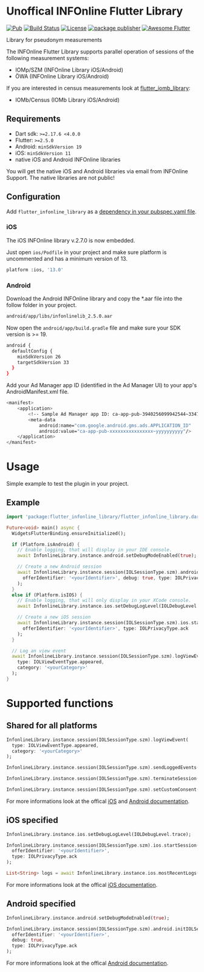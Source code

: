 # Unoffical INFOnline Flutter Library

[![Pub](https://img.shields.io/pub/v/flutter_infonline_library.svg)](https://pub.dartlang.org/packages/flutter_infonline_library)
[![Build Status](https://github.com/codeforce-dev/flutter_infonline_library/workflows/Dart/badge.svg)](https://github.com/codeforce-dev/flutter_infonline_library/actions)
[![License](https://img.shields.io/badge/License-MIT-green.svg)](https://github.com/codeforce-dev/flutter_infonline_library/blob/main/LICENSE)
[![package publisher](https://img.shields.io/pub/publisher/path.svg)](https://pub.dev/publishers/codeforce.dev/packages)
[![Awesome Flutter](https://img.shields.io/badge/Awesome-Flutter-blue.svg?longCache=true)]()

Library for pseudonym measurements

The INFOnline Flutter Library supports parallel operation of sessions of the following measurement systems:

* IOMp/SZM (INFOnline Library iOS/Android)
* ÖWA (INFOnline Library iOS/Android)

If you are interested in census measurements look at [flutter\_iomb_library](https://github.com/codeforce-dev/flutter_iomb_library):

* IOMb/Census (IOMb Library iOS/Android)

## Requirements
- Dart sdk: `>=2.17.6 <4.0.0`
- Flutter: `>=2.5.0`
- Android: `minSdkVersion 19`
- iOS: `minSdkVersion 11`
- native iOS and Android INFOnline libraries

You will get the native iOS and Android libraries via email from INFOnline Support. The native libraries are not public!

## Configuration

Add `flutter_infonline_library` as a [dependency in your pubspec.yaml file](https://flutter.io/using-packages/).

### iOS
The iOS INFOnline library v.2.7.0 is now embedded.

Just open ``ios/Podfile`` in your project and make sure platform is uncommented and has a minimum version of 13.

```bash
platform :ios, '13.0'
```

### Android
Download the Android INFOnline library and copy the *.aar file into the follow folder in your project.

```bash
android/app/libs/infonlinelib_2.5.0.aar
```

Now open the ``android/app/build.gradle`` file and make sure your SDK version is >= 19.

```bash
android {
  defaultConfig {
    minSdkVersion 26
    targetSdkVersion 33
  }
}
```

Add your Ad Manager app ID (identified in the Ad Manager UI) to your app's AndroidManifest.xml file.

```bash
<manifest>
    <application>
        <!-- Sample Ad Manager app ID: ca-app-pub-3940256099942544~3347511713 -->
        <meta-data
            android:name="com.google.android.gms.ads.APPLICATION_ID"
            android:value="ca-app-pub-xxxxxxxxxxxxxxxx~yyyyyyyyyy"/>
    </application>
</manifest>
```

# Usage
Simple example to test the plugin in your project.
## Example

```dart
import 'package:flutter_infonline_library/flutter_infonline_library.dart';

Future<void> main() async {
  WidgetsFlutterBinding.ensureInitialized();

  if (Platform.isAndroid) {
    // Enable logging, that will display in your IDE console.
    await InfonlineLibrary.instance.android.setDebugModeEnabled(true);

    // Create a new Android session
    await InfonlineLibrary.instance.session(IOLSessionType.szm).android.initIOLSession(
      offerIdentifier: '<yourIdentifier>', debug: true, type: IOLPrivacyType.ack
    );
  }
  else if (Platform.isIOS) {
    // Enable logging, that will only display in your XCode console.
    await InfonlineLibrary.instance.ios.setDebugLogLevel(IOLDebugLevel.trace);

    // Create a new iOS session
    await InfonlineLibrary.instance.session(IOLSessionType.szm).ios.startSession(
      offerIdentifier: '<yourIdentifier>', type: IOLPrivacyType.ack
    );
  }

  // Log an view event
  await InfonlineLibrary.instance.session(IOLSessionType.szm).logViewEvent(
    type: IOLViewEventType.appeared,
    category: '<yourCategory>'
  );
}
```

# Supported functions

## Shared for all platforms
```dart
InfonlineLibrary.instance.session(IOLSessionType.szm).logViewEvent(
  type: IOLViewEventType.appeared,
  category: '<yourCategory>'
);

InfonlineLibrary.instance.session(IOLSessionType.szm).sendLoggedEvents();

InfonlineLibrary.instance.session(IOLSessionType.szm).terminateSession();

InfonlineLibrary.instance.session(IOLSessionType.szm).setCustomConsent('<String>');
```
For more informations look at the offical [iOS](https://docs.infonline.de/infonline-measurement/integration/lib/iOS/pseudonym/ios_pseudonym_funktionen/) and [Android documentation](https://docs.infonline.de/infonline-measurement/integration/lib/android/pseudonym/android_pseudonym_funktion/).

## iOS specified
```dart
InfonlineLibrary.instance.ios.setDebugLogLevel(IOLDebugLevel.trace);

InfonlineLibrary.instance.session(IOLSessionType.szm).ios.startSession(
  offerIdentifier: '<yourIdentifier>',
  type: IOLPrivacyType.ack
);

List<String> logs = await InfonlineLibrary.instance.ios.mostRecentLogs(0);
```
For more informations look at the offical [iOS documentation](https://docs.infonline.de/infonline-measurement/integration/lib/iOS/pseudonym/ios_pseudonym_funktionen/).

## Android specified
```dart
InfonlineLibrary.instance.android.setDebugModeEnabled(true);

InfonlineLibrary.instance.session(IOLSessionType.szm).android.initIOLSession(
  offerIdentifier: '<yourIdentifier>',
  debug: true,
  type: IOLPrivacyType.ack
);
```
For more informations look at the offical [Android documentation](https://docs.infonline.de/infonline-measurement/integration/lib/android/pseudonym/android_pseudonym_funktion/).
